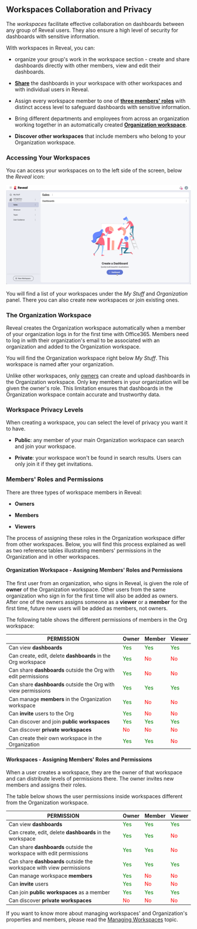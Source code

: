 ## Workspaces Collaboration and Privacy

The *workspaces* facilitate effective collaboration on dashboards between any
group of Reveal users. They also ensure a high level of security for dashboards with sensitive information.

With workspaces in Reveal, you can:

  - organize your group's work in the workspace section - create and share dashboards directly with other members, view and edit their dashboards.

  - [**Share**](~/en/dashboards/sharing-dashboards/share-a-dashboard.md) the dashboards in your workspace with other workspaces and with individual users in Reveal.

  - Assign every workspace member to one of [**three members' roles**](#members-roles-permissions) with distinct access level to safeguard dashboards with sensitive information.

  - Bring different departments and employees from across an organization working together in an automatically created [**Organization workspace**](#organization-workspace).

  - **Discover other workspaces** that include members who belong to your Organization workspace.

### Accessing Your Workspaces


You can access your workspaces on to the left side of the screen, below the *Reveal* icon:

<img src="../dashboards/images/create-new-dashboard.png" alt="Accessing workspaces popover menu" class="responsive-img"/>

You will find a list of your workspaces under the *My Stuff* and *Organization* panel. There you can also create new workspaces or join existing ones.


<a name='organization-workspace'></a>
### The Organization Workspace

Reveal creates the Organization workspace automatically when a member of your organization logs in for the first time with Office365. Members need to log in with their organization's email to be associated with an organization and added to the Organization workspace.

You will find the Organization workspace right below _My Stuff_. This workspace is named after your organization.

Unlike other workspaces, only [owners](#members-roles-permissions) can create
and upload dashboards in the Organization workspace. Only key members in
your organization will be given the owner's role. This limitation ensures that dashboards in the Organization workspace contain accurate and trustworthy data.

<a name='workspace-privacy-levels'></a>
### Workspace Privacy Levels

When creating a workspace, you can select the level of privacy you want it to
have.

  - **Public**: any member of your main Organization workspace can search and
    join your workspace.

  - **Private**: your workspace won't be found in search results. Users can
    only join it if they get invitations.

<a name='members-roles-permissions'></a>
### Members' Roles and Permissions

There are three types of workspace members in Reveal:

  - **Owners**

  - **Members**

  - **Viewers**

The process of assigning these roles in the Organization workspace differ
from other workspaces. Below, you will find this process explained as well as
two reference tables illustrating members' permissions in the
Organization and in other workspaces.

#### Organization Workspace - Assigning Members' Roles and Permissions

The first user from an organization, who signs in Reveal, is given the
role of **owner** of the Organization workspace. Other users from the same organization who sign in for the first time will also be added as owners. After one of the owners assigns someone as a **viewer** or a **member** for the first
time, future new users will be added as members, not owners.

The following table shows the different permissions of members in the
Org workspace:

| PERMISSION                                                      | Owner                                   | Member                                  | Viewer                                  |
| --------------------------------------------------------------- | --------------------------------------- | --------------------------------------- | --------------------------------------- |
| Can view **dashboards**                                         | <span style="color: #007F00">Yes</span> | <span style="color: #007F00">Yes</span> | <span style="color: #007F00">Yes</span> |
| Can create, edit, delete **dashboards** in the Org workspace                 | <span style="color: #007F00">Yes</span> | <span style="color: #FF0000">No</span>  | <span style="color: #FF0000">No</span>  |
| Can share **dashboards** outside the Org with edit permissions  | <span style="color: #007F00">Yes</span> | <span style="color: #FF0000">No</span>  | <span style="color: #FF0000">No</span>  |
| Can share **dashboards** outside the Org with view permissions  | <span style="color: #007F00">Yes</span> | <span style="color: #007F00">Yes</span> | <span style="color: #007F00">Yes</span> |
| Can manage **members** in the Organization workspace           | <span style="color: #007F00">Yes</span> | <span style="color: #FF0000">No</span>  | <span style="color: #FF0000">No</span>  |
| Can **invite** users to the Org                               | <span style="color: #007F00">Yes</span> | <span style="color: #FF0000">No</span>  | <span style="color: #FF0000">No</span>  |
| Can discover and join **public workspaces**                           | <span style="color: #007F00">Yes</span> | <span style="color: #007F00">Yes</span> | <span style="color: #007F00">Yes</span> |
| Can discover **private workspaces**                                      | <span style="color: #FF0000">No</span>  | <span style="color: #FF0000">No</span>  | <span style="color: #FF0000">No</span>  |
| Can create their own workspace in the Organization | <span style="color: #007F00">Yes</span> | <span style="color: #007F00">Yes</span> | <span style="color: #FF0000">No</span>  |

#### Workspaces - Assigning Members' Roles and Permissions

When a user creates a workspace, they are the owner of that workspace and can
distribute levels of permissions there. The owner invites new members and assigns their roles.

The table below shows the user permissions inside workspaces different from
the Organization workspace.

| PERMISSION                                                      | Owner                                   | Member                                  | Viewer                                  |
| --------------------------------------------------------------- | --------------------------------------- | --------------------------------------- | --------------------------------------- |
| Can view **dashboards**                                         | <span style="color: #007F00">Yes</span> | <span style="color: #007F00">Yes</span> | <span style="color: #007F00">Yes</span> |
| Can create, edit, delete **dashboards** in the workspace                           | <span style="color: #007F00">Yes</span> | <span style="color: #007F00">Yes</span> | <span style="color: #FF0000">No</span>  |
| Can share **dashboards** outside the workspace with edit permissions | <span style="color: #007F00">Yes</span> | <span style="color: #007F00">Yes</span> | <span style="color: #FF0000">No</span>  |
| Can share **dashboards** outside the workspace with view permissions | <span style="color: #007F00">Yes</span> | <span style="color: #007F00">Yes</span> | <span style="color: #007F00">Yes</span> |
| Can manage workspace **members**                                     | <span style="color: #007F00">Yes</span> | <span style="color: #FF0000">No</span>  | <span style="color: #FF0000">No</span>  |
| Can **invite** users                             | <span style="color: #007F00">Yes</span> | <span style="color: #FF0000">No</span>  | <span style="color: #FF0000">No</span>  |
| Can join **public workspaces** as a member                           | <span style="color: #007F00">Yes</span> | <span style="color: #007F00">Yes</span> | <span style="color: #007F00">Yes</span> |
| Can discover **private workspaces**                                      | <span style="color: #FF0000">No</span>  | <span style="color: #FF0000">No</span>  | <span style="color: #FF0000">No</span>  |

If you want to know more about managing workspaces' and Organization's properties and members, please read the [Managing Workspaces](managing-your-workspace.md) topic.
